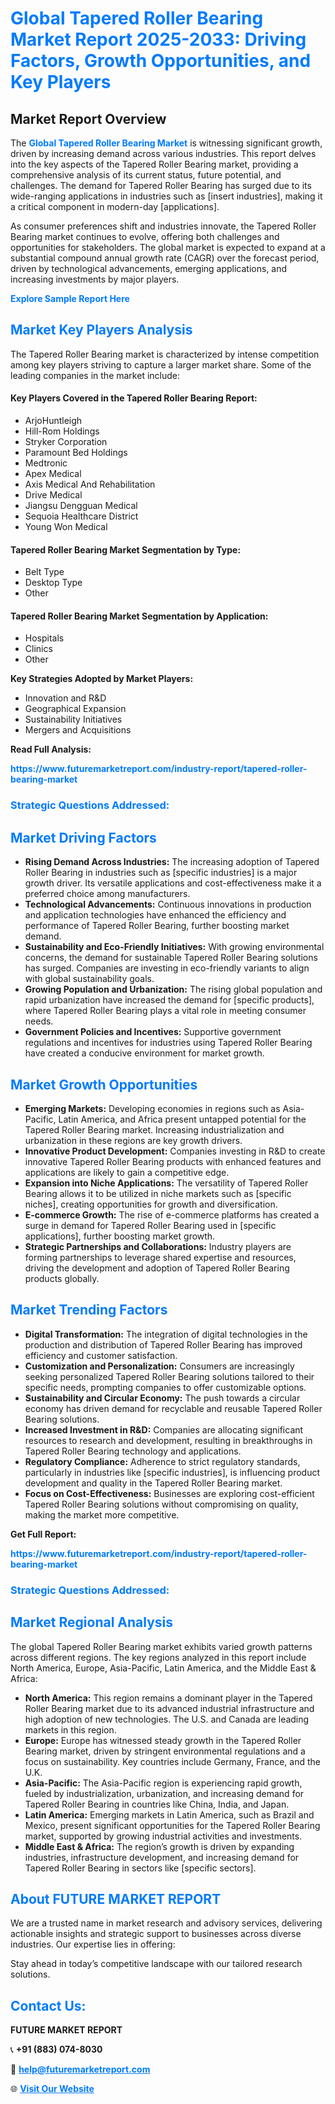 <h1 style="color: #007BFF;">Global Tapered Roller Bearing Market Report 2025-2033: Driving Factors, Growth Opportunities, and Key Players</h1>

<section id="overview">
<h2>Market Report Overview</h2>
<p>The <a href="https://www.futuremarketreport.com/industry-report/tapered-roller-bearing-market" style="color: #007BFF; text-decoration: none;"><strong>Global Tapered Roller Bearing Market</strong></a> is witnessing significant growth, driven by increasing demand across various industries. This report delves into the key aspects of the Tapered Roller Bearing market, providing a comprehensive analysis of its current status, future potential, and challenges. The demand for Tapered Roller Bearing has surged due to its wide-ranging applications in industries such as [insert industries], making it a critical component in modern-day [applications].</p>
<p>As consumer preferences shift and industries innovate, the Tapered Roller Bearing market continues to evolve, offering both challenges and opportunities for stakeholders. The global market is expected to expand at a substantial compound annual growth rate (CAGR) over the forecast period, driven by technological advancements, emerging applications, and increasing investments by major players.</p>
</section>

<section id="overview">
<p><a href="https://www.futuremarketreport.com/request-sample/reportId=32556" style="color: #007BFF; text-decoration: none;"><strong>Explore Sample Report Here</strong></a></p>
</section>

<section id="key-players">
<h2 style="color: #007BFF;">Market Key Players Analysis</h2>
<p>The Tapered Roller Bearing market is characterized by intense competition among key players striving to capture a larger market share. Some of the leading companies in the market include:</p>
<h4>Key Players Covered in the Tapered Roller Bearing Report:</h4>
<ul><li>ArjoHuntleigh</li><li>Hill-Rom Holdings</li><li>Stryker Corporation</li><li>Paramount Bed Holdings</li><li>Medtronic</li><li>Apex Medical</li><li>Axis Medical And Rehabilitation</li><li>Drive Medical</li><li>Jiangsu Dengguan Medical</li><li>Sequoia Healthcare District</li><li>Young Won Medical</li></ul>
<h4>Tapered Roller Bearing Market Segmentation by Type:</h4>
<ul><li>Belt Type</li><li>Desktop Type</li><li>Other</li></ul>

<h4>Tapered Roller Bearing Market Segmentation by Application:</h4>
<ul><li>Hospitals</li><li>Clinics</li><li>Other</li></ul>
<p><strong>Key Strategies Adopted by Market Players:</strong></p>
<ul>
<li>Innovation and R&D</li>
<li>Geographical Expansion</li>
<li>Sustainability Initiatives</li>
<li>Mergers and Acquisitions</li>
</ul>
</section>

<section>
<p><strong>Read Full Analysis: </strong></p><a href="https://www.futuremarketreport.com/industry-report/tapered-roller-bearing-market" style="color: #007BFF; text-decoration: none;"><strong>https://www.futuremarketreport.com/industry-report/tapered-roller-bearing-market</strong></a>
<h3 style="color: #007BFF;">Strategic Questions Addressed:</h3>
</section>

<section id="driving-factors">
<h2 style="color: #007BFF;">Market Driving Factors</h2>
<ul>
<li><strong>Rising Demand Across Industries:</strong> The increasing adoption of Tapered Roller Bearing in industries such as [specific industries] is a major growth driver. Its versatile applications and cost-effectiveness make it a preferred choice among manufacturers.</li>
<li><strong>Technological Advancements:</strong> Continuous innovations in production and application technologies have enhanced the efficiency and performance of Tapered Roller Bearing, further boosting market demand.</li>
<li><strong>Sustainability and Eco-Friendly Initiatives:</strong> With growing environmental concerns, the demand for sustainable Tapered Roller Bearing solutions has surged. Companies are investing in eco-friendly variants to align with global sustainability goals.</li>
<li><strong>Growing Population and Urbanization:</strong> The rising global population and rapid urbanization have increased the demand for [specific products], where Tapered Roller Bearing plays a vital role in meeting consumer needs.</li>
<li><strong>Government Policies and Incentives:</strong> Supportive government regulations and incentives for industries using Tapered Roller Bearing have created a conducive environment for market growth.</li>
</ul>
</section>

<section id="growth-opportunities">
<h2 style="color: #007BFF;">Market Growth Opportunities</h2>
<ul>
<li><strong>Emerging Markets:</strong> Developing economies in regions such as Asia-Pacific, Latin America, and Africa present untapped potential for the Tapered Roller Bearing market. Increasing industrialization and urbanization in these regions are key growth drivers.</li>
<li><strong>Innovative Product Development:</strong> Companies investing in R&D to create innovative Tapered Roller Bearing products with enhanced features and applications are likely to gain a competitive edge.</li>
<li><strong>Expansion into Niche Applications:</strong> The versatility of Tapered Roller Bearing allows it to be utilized in niche markets such as [specific niches], creating opportunities for growth and diversification.</li>
<li><strong>E-commerce Growth:</strong> The rise of e-commerce platforms has created a surge in demand for Tapered Roller Bearing used in [specific applications], further boosting market growth.</li>
<li><strong>Strategic Partnerships and Collaborations:</strong> Industry players are forming partnerships to leverage shared expertise and resources, driving the development and adoption of Tapered Roller Bearing products globally.</li>
</ul>
</section>

<section id="trending-factors">
<h2 style="color: #007BFF;">Market Trending Factors</h2>
<ul>
<li><strong>Digital Transformation:</strong> The integration of digital technologies in the production and distribution of Tapered Roller Bearing has improved efficiency and customer satisfaction.</li>
<li><strong>Customization and Personalization:</strong> Consumers are increasingly seeking personalized Tapered Roller Bearing solutions tailored to their specific needs, prompting companies to offer customizable options.</li>
<li><strong>Sustainability and Circular Economy:</strong> The push towards a circular economy has driven demand for recyclable and reusable Tapered Roller Bearing solutions.</li>
<li><strong>Increased Investment in R&D:</strong> Companies are allocating significant resources to research and development, resulting in breakthroughs in Tapered Roller Bearing technology and applications.</li>
<li><strong>Regulatory Compliance:</strong> Adherence to strict regulatory standards, particularly in industries like [specific industries], is influencing product development and quality in the Tapered Roller Bearing market.</li>
<li><strong>Focus on Cost-Effectiveness:</strong> Businesses are exploring cost-efficient Tapered Roller Bearing solutions without compromising on quality, making the market more competitive.</li>
</ul>
</section>

<section>
<p><strong>Get Full Report: </strong></p><a href="https://www.futuremarketreport.com/industry-report/tapered-roller-bearing-market" style="color: #007BFF; text-decoration: none;"><strong>https://www.futuremarketreport.com/industry-report/tapered-roller-bearing-market</strong></a>
<h3 style="color: #007BFF;">Strategic Questions Addressed:</h3>
</section>


<section id="regional-analysis">
<h2 style="color: #007BFF;">Market Regional Analysis</h2>
<p>The global Tapered Roller Bearing market exhibits varied growth patterns across different regions. The key regions analyzed in this report include North America, Europe, Asia-Pacific, Latin America, and the Middle East & Africa:</p>
<ul>
<li><strong>North America:</strong> This region remains a dominant player in the Tapered Roller Bearing market due to its advanced industrial infrastructure and high adoption of new technologies. The U.S. and Canada are leading markets in this region.</li>
<li><strong>Europe:</strong> Europe has witnessed steady growth in the Tapered Roller Bearing market, driven by stringent environmental regulations and a focus on sustainability. Key countries include Germany, France, and the U.K.</li>
<li><strong>Asia-Pacific:</strong> The Asia-Pacific region is experiencing rapid growth, fueled by industrialization, urbanization, and increasing demand for Tapered Roller Bearing in countries like China, India, and Japan.</li>
<li><strong>Latin America:</strong> Emerging markets in Latin America, such as Brazil and Mexico, present significant opportunities for the Tapered Roller Bearing market, supported by growing industrial activities and investments.</li>
<li><strong>Middle East & Africa:</strong> The region’s growth is driven by expanding industries, infrastructure development, and increasing demand for Tapered Roller Bearing in sectors like [specific sectors].</li>
</ul>
</section>

<footer>
<h2 style="color: #007BFF;">About FUTURE MARKET REPORT</h2>
<p>We are a trusted name in market research and advisory services, delivering actionable insights and strategic support to businesses across diverse industries. Our expertise lies in offering:</p>

<p>Stay ahead in today’s competitive landscape with our tailored research solutions.</p>

<h2 style="color: #007BFF;">Contact Us:</h2>
<p><strong>FUTURE MARKET REPORT</strong></p>
<p>📞 <strong>+91 (883) 074-8030</strong></p>
<p>📧 <strong><a href="mailto:help@futuremarketreport.com" style="color: #007BFF;">help@futuremarketreport.com</a></strong></p>
<p>🌐 <strong><a href="https://www.futuremarketreport.com/" style="color: #007BFF;">Visit Our Website</a></strong></p>
</footer>